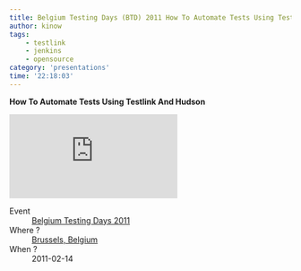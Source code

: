 ```yaml
---
title: Belgium Testing Days (BTD) 2011 How To Automate Tests Using Testlink And Hudson
author: kinow
tags:
    - testlink
    - jenkins
    - opensource
category: 'presentations'
time: '22:18:03'
---
```


<strong>How To Automate Tests Using Testlink And Hudson</strong>

<div class='row'>
<div class="ui embed">
<iframe src="https://kinow.github.io/btd-2011/" frameborder="0" allowfullscreen></iframe>
</div>
</div>

<dl>
<dt>Event</dt>
<dd><a href="http://btdconf.org/">Belgium Testing Days 2011</a></dd>
<dt>Where ?</dt>
<dd><a href="https://www.google.co.nz/maps/place/Brussels,+Belgium/@50.838679,4.2933655,12z/data=!3m1!4b1!4m5!3m4!1s0x47c3c486740f9fff:0x10099ab2f4c8030!8m2!3d50.8503463!4d4.3517211">Brussels, Belgium</a></dd>
<dt>When ?</dt>
<dd>2011-02-14</dd>
</dl>


